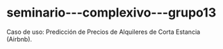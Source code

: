 # seminario---complexivo---grupo13
Caso de uso: Predicción de Precios de Alquileres de Corta Estancia (Airbnb).
